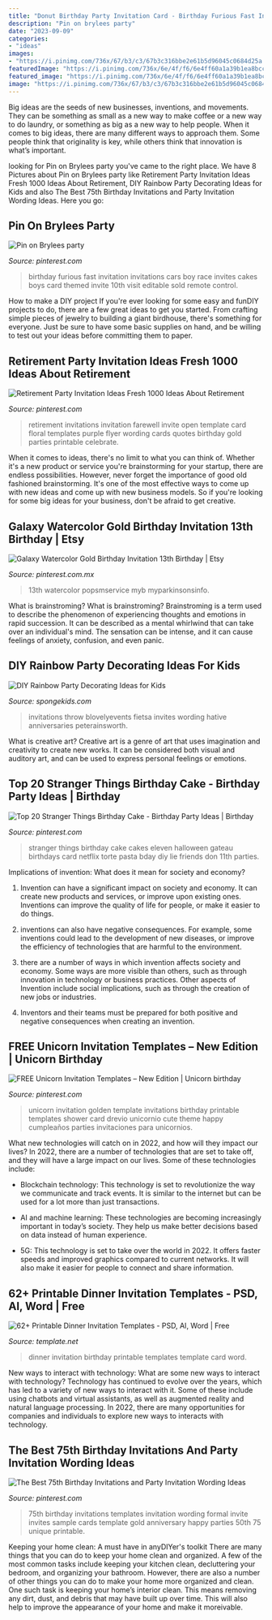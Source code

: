 ```yaml
---
title: "Donut Birthday Party Invitation Card - Birthday Furious Fast Invitation Invitations Cars Boy Race Invites Cakes Boys Card Themed Invite 10th Visit Editable Sold Remote Control"
description: "Pin on brylees party"
date: "2023-09-09"
categories:
- "ideas"
images:
- "https://i.pinimg.com/736x/67/b3/c3/67b3c316bbe2e61b5d96045c0684d25a.jpg"
featuredImage: "https://i.pinimg.com/736x/6e/4f/f6/6e4ff60a1a39b1ea8bcc45771e0cb609.jpg"
featured_image: "https://i.pinimg.com/736x/6e/4f/f6/6e4ff60a1a39b1ea8bcc45771e0cb609.jpg"
image: "https://i.pinimg.com/736x/67/b3/c3/67b3c316bbe2e61b5d96045c0684d25a.jpg"
---
```



Big ideas are the seeds of new businesses, inventions, and movements. They can be something as small as a new way to make coffee or a new way to do laundry, or something as big as a new way to help people. When it comes to big ideas, there are many different ways to approach them. Some people think that originality is key, while others think that innovation is what’s important.

	

		
looking for Pin on Brylees party you've came to the right place. We have 8 Pictures about Pin on Brylees party like Retirement Party Invitation Ideas Fresh 1000 Ideas About Retirement, DIY Rainbow Party Decorating Ideas for Kids and also The Best 75th Birthday Invitations and Party Invitation Wording Ideas. Here you go:
		
    
## Pin On Brylees Party

<img loading=lazy src="https://i.pinimg.com/736x/f4/f8/b2/f4f8b2cb4c420529ccc85197f0df792a--fast-and-furious-party-ideas-fast-and-furious-birthday-party-ideas.jpg" onerror="this.onerror=null;this.src='https://tse2.mm.bing.net/th?id=OIP.xxDjT5s7MEC38j4SZxPZGAHaKX&amp;pid=15.1';" alt="Pin on Brylees party">

_Source: pinterest.com_

>birthday furious fast invitation invitations cars boy race invites cakes boys card themed invite 10th visit editable sold remote control. 

	

How to make a DIY project
If you're ever looking for some easy and funDIY projects to do, there are a few great ideas to get you started. From crafting simple pieces of jewelry to building a giant birdhouse, there's something for everyone. Just be sure to have some basic supplies on hand, and be willing to test out your ideas before committing them to paper.

    
## Retirement Party Invitation Ideas Fresh 1000 Ideas About Retirement

<img loading=lazy src="https://i.pinimg.com/736x/df/00/a2/df00a25933f5a1447fec4db41183089d.jpg" onerror="this.onerror=null;this.src='https://tse2.mm.bing.net/th?id=OIP.rA1rY8mUp7zdsywSk2rYVQHaJ5&amp;pid=15.1';" alt="Retirement Party Invitation Ideas Fresh 1000 Ideas About Retirement">

_Source: pinterest.com_

>retirement invitations invitation farewell invite open template card floral templates purple flyer wording cards quotes birthday gold parties printable celebrate. 

	

When it comes to ideas, there's no limit to what you can think of. Whether it's a new product or service you're brainstorming for your startup, there are endless possibilities. However, never forget the importance of good old fashioned brainstorming. It's one of the most effective ways to come up with new ideas and come up with new business models. So if you're looking for some big ideas for your business, don't be afraid to get creative.

    
## Galaxy Watercolor Gold Birthday Invitation 13th Birthday | Etsy

<img loading=lazy src="https://i.pinimg.com/736x/15/25/38/15253842488771ad4721a4a1a246a006.jpg" onerror="this.onerror=null;this.src='https://tse3.mm.bing.net/th?id=OIP.ZnVMzU5YLLuexKFdFuezyQHaKS&amp;pid=15.1';" alt="Galaxy Watercolor Gold Birthday Invitation 13th Birthday | Etsy">

_Source: pinterest.com.mx_

>13th watercolor popsmservice myb myparkinsonsinfo. 

	

What is brainstroming?
What is brainstroming? Brainstroming is a term used to describe the phenomenon of experiencing thoughts and emotions in rapid succession. It can be described as a mental whirlwind that can take over an individual's mind. The sensation can be intense, and it can cause feelings of anxiety, confusion, and even panic.

    
## DIY Rainbow Party Decorating Ideas For Kids

<img loading=lazy src="https://spongekids.com/wp-content/uploads/2014/11/diy-rainbow-party-decorating-ideas/3-cute-party-invitation.jpg" onerror="this.onerror=null;this.src='https://tse3.mm.bing.net/th?id=OIP.gsJ7fGbSJRD7EbkZFhd5SwHaKK&amp;pid=15.1';" alt="DIY Rainbow Party Decorating Ideas for Kids">

_Source: spongekids.com_

>invitations throw blovelyevents fietsa invites wording hative anniversaries peterainsworth. 

	

What is creative art?
Creative art is a genre of art that uses imagination and creativity to create new works. It can be considered both visual and auditory art, and can be used to express personal feelings or emotions.

    
## Top 20 Stranger Things Birthday Cake - Birthday Party Ideas | Birthday

<img loading=lazy src="https://i.pinimg.com/736x/a2/6a/96/a26a9650f05db927d4eb94436b01ef55.jpg" onerror="this.onerror=null;this.src='https://tse3.mm.bing.net/th?id=OIP.vgL6MoW6MPTBa_YPfYuSMwHaNL&amp;pid=15.1';" alt="Top 20 Stranger Things Birthday Cake - Birthday Party Ideas | Birthday">

_Source: pinterest.com_

>stranger things birthday cake cakes eleven halloween gateau birthdays card netflix torte pasta bday diy lie friends don 11th parties. 

	

Implications of invention: What does it mean for society and economy?
1. Invention can have a significant impact on society and economy. It can create new products and services, or improve upon existing ones. Inventions can improve the quality of life for people, or make it easier to do things.
2. inventions can also have negative consequences. For example, some inventions could lead to the development of new diseases, or improve the efficiency of technologies that are harmful to the environment.

3. there are a number of ways in which invention affects society and economy. Some ways are more visible than others, such as through innovation in technology or business practices. Other aspects of Invention include social implications, such as through the creation of new jobs or industries.

4. Inventors and their teams must be prepared for both positive and negative consequences when creating an invention.

    
## FREE Unicorn Invitation Templates – New Edition | Unicorn Birthday

<img loading=lazy src="https://i.pinimg.com/736x/6e/4f/f6/6e4ff60a1a39b1ea8bcc45771e0cb609.jpg" onerror="this.onerror=null;this.src='https://tse2.mm.bing.net/th?id=OIP.hyevl4xaamD_xRPwzQsVHwHaKu&amp;pid=15.1';" alt="FREE Unicorn Invitation Templates – New Edition | Unicorn birthday">

_Source: pinterest.com_

>unicorn invitation golden template invitations birthday printable templates shower card drevio unicornio cute theme happy cumpleaños parties invitaciones para unicornios. 

	

What new technologies will catch on in 2022, and how will they impact our lives?
In 2022, there are a number of technologies that are set to take off, and they will have a large impact on our lives. Some of these technologies include: 
- Blockchain technology: This technology is set to revolutionize the way we communicate and track events. It is similar to the internet but can be used for a lot more than just transactions. 

- AI and machine learning: These technologies are becoming increasingly important in today’s society. They help us make better decisions based on data instead of human experience. 

- 5G: This technology is set to take over the world in 2022. It offers faster speeds and improved graphics compared to current networks. It will also make it easier for people to connect and share information.

    
## 62+ Printable Dinner Invitation Templates - PSD, AI, Word | Free

<img loading=lazy src="https://images.template.net/wp-content/uploads/2017/02/02105927/Birthday-Party-Dinner-Invitation1.jpg" onerror="this.onerror=null;this.src='https://tse2.mm.bing.net/th?id=OIP.w_VZcbHYBvf6jQK6nJu-FgHaKX&amp;pid=15.1';" alt="62+ Printable Dinner Invitation Templates - PSD, AI, Word | Free">

_Source: template.net_

>dinner invitation birthday printable templates template card word. 

	

New ways to interact with technology: What are some new ways to interact with technology?
Technology has continued to evolve over the years, which has led to a variety of new ways to interact with it. Some of these include using chatbots and virtual assistants, as well as augmented reality and natural language processing. In 2022, there are many opportunities for companies and individuals to explore new ways to interacts with technology.

    
## The Best 75th Birthday Invitations And Party Invitation Wording Ideas

<img loading=lazy src="https://i.pinimg.com/736x/67/b3/c3/67b3c316bbe2e61b5d96045c0684d25a.jpg" onerror="this.onerror=null;this.src='https://tse4.mm.bing.net/th?id=OIP.-_rR_vUGyh2euFikPxL0sgHaKf&amp;pid=15.1';" alt="The Best 75th Birthday Invitations and Party Invitation Wording Ideas">

_Source: pinterest.com_

>75th birthday invitations templates invitation wording formal invite invites sample cards template gold anniversary happy parties 50th 75 unique printable. 

	

Keeping your home clean: A must have in anyDIYer's toolkit
There are many things that you can do to keep your home clean and organized. A few of the most common tasks include keeping your kitchen clean, decluttering your bedroom, and organizing your bathroom. However, there are also a number of other things you can do to make your home more organized and clean. One such task is keeping your home’s interior clean. This means removing any dirt, dust, and debris that may have built up over time. This will also help to improve the appearance of your home and make it moreivable.

